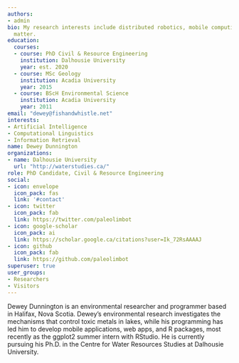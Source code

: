 ```yaml
---
authors:
- admin
bio: My research interests include distributed robotics, mobile computing and programmable
  matter.
education:
  courses:
  - course: PhD Civil & Resource Engineering
    institution: Dalhousie University
    year: est. 2020
  - course: MSc Geology
    institution: Acadia University
    year: 2015
  - course: BScH Environmental Science
    institution: Acadia University
    year: 2011
email: "dewey@fishandwhistle.net"
interests:
- Artificial Intelligence
- Computational Linguistics
- Information Retrieval
name: Dewey Dunnington
organizations:
- name: Dalhousie University
  url: "http://waterstudies.ca/"
role: PhD Candidate, Civil & Resource Engineering
social:
- icon: envelope
  icon_pack: fas
  link: '#contact'
- icon: twitter
  icon_pack: fab
  link: https://twitter.com/paleolimbot
- icon: google-scholar
  icon_pack: ai
  link: https://scholar.google.ca/citations?user=Ik_72RsAAAAJ
- icon: github
  icon_pack: fab
  link: https://github.com/paleolimbot
superuser: true
user_groups:
- Researchers
- Visitors
---
```


Dewey Dunnington is an environmental researcher and programmer based in Halifax, Nova Scotia. Dewey’s environmental research investigates the mechanisms that control toxic metals in lakes, while his programming has led him to develop mobile applications, web apps, and R packages, most recently as the ggplot2 summer intern with RStudio. He is currently pursuing his Ph.D. in the Centre for Water Resources Studies at Dalhousie University.

